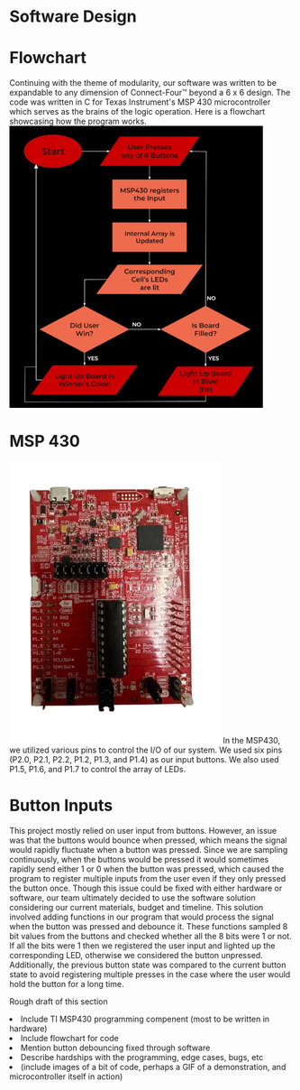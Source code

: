 # Software Design

# Flowchart
Continuing with the theme of modularity, our software was written to be expandable to any dimension of Connect-Four™ beyond a 6 x 6 design. The code was written in C for Texas Instrument's MSP 430 microcontroller which serves as the brains of the logic operation. Here is a flowchart showcasing how the program works.
<img class="center" src="https://github.com/theparssa27/theparssa27.github.io/blob/main/pictures/flowchartt.jpg?raw=true" height="500">

# MSP 430
<img class="center" src="https://github.com/theparssa27/theparssa27.github.io/blob/main/pictures/msp.png?raw=true" height="500">
In the MSP430, we utilized various pins to control the I/O of our system. We used six pins (P2.0, P2.1, P2.2, P1.2, P1.3, and P1.4) as our input buttons. We also used P1.5, P1.6, and P1.7 to control the array of LEDs.

# Button Inputs
This project mostly relied on user input from buttons. However, an issue was that the buttons would bounce when pressed, which means the signal would rapidly fluctuate when a button was pressed. Since we are sampling continuously, when the buttons would be pressed it would sometimes rapidly send either 1 or 0 when the button was pressed, which caused the program to register multiple inputs from the user even if they only pressed the button once. Though this issue could be fixed with either hardware or software, our team ultimately decided to use the software solution considering our current materials, budget and timeline. This solution involved adding functions in our program that would process the signal when the button was pressed and debounce it. These functions sampled 8 bit values from the buttons and checked whether all the 8 bits were 1 or not. If all the bits were 1 then we registered the user input and lighted up the corresponding LED, otherwise we considered the button unpressed. Additionally, the previous button state was compared to the current button state to avoid registering multiple presses in the case where the user would hold the button for a long time.

Rough draft of this section
<li>Include TI MSP430 programming compenent (most to be written in hardware)</li>
<li>Include flowchart for code </li>
<li>Mention button debouncing fixed through software</li>
<li>Describe hardships with the programming, edge cases, bugs, etc</li>
<li>(include images of a bit of code, perhaps a GIF of a demonstration, and microcontroller itself in action)</li>
